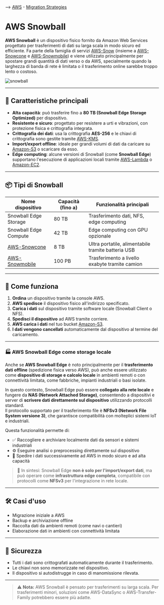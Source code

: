 --> [AWS](00-Intro/AWS.md)  -  [Migration Strategies](06-Cloud-Adoption-Framework-and-Migration-Strategies/AWS-Migration-Strategies.md)
# AWS Snowball

**AWS Snowball** è un dispositivo fisico fornito da Amazon Web Services progettato per trasferimenti di dati su larga scala in modo sicuro ed efficiente. Fa parte della famiglia di servizi [AWS-Snow](06-Cloud-Adoption-Framework-and-Migration-Strategies/AWS-Snow.md) (insieme a [AWS-Snowcone](06-Cloud-Adoption-Framework-and-Migration-Strategies/AWS-Snowcone.md) e [AWS-Snowmobile](06-Cloud-Adoption-Framework-and-Migration-Strategies/AWS-Snowmobile.md)) e viene utilizzato principalmente per spostare grandi quantità di dati verso o da AWS, specialmente quando la larghezza di banda di rete è limitata o il trasferimento online sarebbe troppo lento o costoso.

![snowball](snowball.jpeg)

---

## 🧊 Caratteristiche principali

- **Alta capacità**: può trasferire fino a **80 TB (Snowball Edge Storage Optimized)** per dispositivo.
- **Resistente e sicuro**: progettato per resistere a urti e vibrazioni, con protezione fisica e crittografia integrata.
- **Crittografia dei dati**: usa la crittografia **AES-256** e le chiavi di crittografia sono gestite tramite [AWS-KMS](09-Sicurezza-Compliance-Governance/Sicurezza/AWS-KMS.md).
- **Import/export offline**: ideale per grandi volumi di dati da caricare su [Amazon-S3](02-Storage-services/Amazon-S3.md) o scaricare da esso.
- **Edge computing**: alcune versioni di Snowball (come **Snowball Edge**) supportano l'esecuzione di applicazioni locali tramite [AWS-Lambda](01-Compute-options/AWS-Lambda.md) o [Amazon-EC2](01-Compute-options/Amazon-EC2.md).

---

## 📦 Tipi di Snowball

| Nome dispositivo          | Capacità (fino a) | Funzionalità principali                             |
|---------------------------|-------------------|-----------------------------------------------------|
| Snowball Edge Storage     | 80 TB             | Trasferimento dati, NFS, edge computing             |
| Snowball Edge Compute     | 42 TB             | Edge computing con GPU opzionale                    |
| [AWS-Snowcone](06-Cloud-Adoption-Framework-and-Migration-Strategies/AWS-Snowcone.md)          | 8 TB              | Ultra portatile, alimentabile tramite batteria USB  |
| [AWS-Snowmobile](06-Cloud-Adoption-Framework-and-Migration-Strategies/AWS-Snowmobile.md)      | 100 PB            | Trasferimento a livello exabyte tramite camion      |

---

## 🔁 Come funziona

1. **Ordina** un dispositivo tramite la console AWS.
2. **AWS spedisce** il dispositivo fisico all'indirizzo specificato.
3. **Carica i dati** sul dispositivo tramite software locale (Snowball Client o NFS).
4. **Spedisci il dispositivo** ad AWS tramite corriere.
5. **AWS carica i dati** nel tuo bucket [Amazon-S3](02-Storage-services/Amazon-S3.md).
6. **I dati vengono cancellati** automaticamente dal dispositivo al termine del caricamento.

---
### 🏭 AWS Snowball Edge come storage locale

Anche se **AWS Snowball Edge** è noto principalmente per il **trasferimento dati offline** (spedizione fisica verso AWS), può anche essere utilizzato come **dispositivo di storage e calcolo locale** in ambienti remoti o con connettività limitata, come fabbriche, impianti industriali o basi isolate.

In questo contesto, Snowball Edge può essere **collegato alla rete locale** e fungere da **NAS (Network Attached Storage)**, consentendo a dispositivi e server di **scrivere dati direttamente sul dispositivo** utilizzando protocolli standard.  
Il protocollo supportato per il trasferimento file è **NFSv3 (Network File System versione 3)**, che garantisce compatibilità con molteplici sistemi IoT e industriali.

Questa funzionalità permette di:
- ✅ Raccogliere e archiviare localmente dati da sensori e sistemi industriali
- ⚙️ Eseguire analisi o preprocessing direttamente sul dispositivo
- 🚚 Spedire i dati successivamente ad AWS in modo sicuro e ad alta capacità

> 📌 In sintesi: Snowball Edge **non è solo per l'import/export dati**, ma può operare come **infrastruttura edge completa**, compatibile con protocolli come **NFSv3** per l'integrazione in rete locale.


---

## 🛠️ Casi d'uso

- Migrazione iniziale a AWS
- Backup e archiviazione offline
- Raccolta dati da ambienti remoti (come navi o cantieri)
- Elaborazione dati in ambienti con connettività limitata

---

## 🔐 Sicurezza

- Tutti i dati sono crittografati automaticamente durante il trasferimento.
- Le chiavi non sono memorizzate nel dispositivo.
- Il dispositivo si autodistrugge in caso di manomissione rilevata.

---

> ⚠️ **Nota:** AWS Snowball è pensato per trasferimenti su larga scala. Per trasferimenti minori, soluzioni come AWS-DataSync o AWS-Transfer-Family potrebbero essere più adatte.
